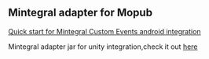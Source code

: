 
Mintegral adapter for Mopub
-----

[Quick start for Mintegral Custom Events android integration](http://cdn-adn.rayjump.com/cdn-adn/v2/markdown_v2/index.html?file=sdk-m_sdk_mopub-android&lang=en)


Mintegral adapter jar for unity integration,check it out [here](http://cdn-adn.rayjump.com/cdn-adn/v2/markdown_v2/index.html?file=sdk-m_sdk_mopub-unity&lang=en) 